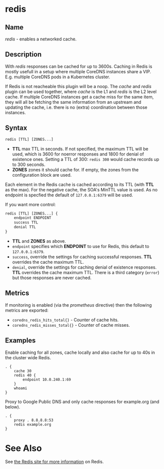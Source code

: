 # redis

## Name

*redis* - enables a networked cache.

## Description

With *redis* responses can be cached for up to 3600s. Caching in Redis is mostly usefull in
a setup where multiple CoreDNS instances share a VIP. E.g. multiple CoreDNS pods in a Kubernetes
cluster.

If Redis is not reacheable this plugin will be a noop. The *cache* and *redis* plugin can be used
together, where *cache* is the L1 and *redis* is the L2 level cache.
If multiple CoreDNS instances get a cache miss for the same item, they will all be fetching the same
information from an upstream and updating the cache, i.e. there is no (extra) coordination between
those instances.

## Syntax

~~~ txt
redis [TTL] [ZONES...]
~~~

* **TTL** max TTL in seconds. If not specified, the maximum TTL will be used, which is 3600 for
    noerror responses and 1800 for denial of existence ones.
    Setting a TTL of 300: `redis 300` would cache records up to 300 seconds.
* **ZONES** zones it should cache for. If empty, the zones from the configuration block are used.

Each element in the Redis cache is cached according to its TTL (with **TTL** as the max). For the negative
cache, the SOA's MinTTL value is used. As no endpoint is specfied the default of `127.0.0.1:6379` will
be used.

If you want more control:

~~~ txt
redis [TTL] [ZONES...] {
    endpoint ENDPOINT
    success TTL
    denial TTL
}
~~~

* **TTL**  and **ZONES** as above.
* `endpoint` specifies which **ENDPOINT** to use for Redis, this default to `127.0.0.1:6379`.
* `success`, override the settings for caching successful responses. **TTL** overrides the cache maximum TTL.
* `denial`, override the settings for caching denial of existence responses. **TTL** overrides the cache maximum TTL.
  There is a third category (`error`) but those responses are never cached.

## Metrics

If monitoring is enabled (via the *prometheus* directive) then the following metrics are exported:

* `coredns_redis_hits_total{}` - Counter of cache hits.
* `coredns_redis_misses_total{}` - Counter of cache misses.

## Examples

Enable caching for all zones, cache locally and also cache for up to 40s in the cluster wide Redis.

~~~ corefile
. {
    cache 30
    redis 40 {
        endpoint 10.0.240.1:69
    }
    whoami
}
~~~

Proxy to Google Public DNS and only cache responses for example.org (and below).

~~~ corefile
. {
    proxy . 8.8.8.8:53
    redis example.org
}
~~~

# See Also

See [the Redis site for more information](https://redis.io) on Redis.

